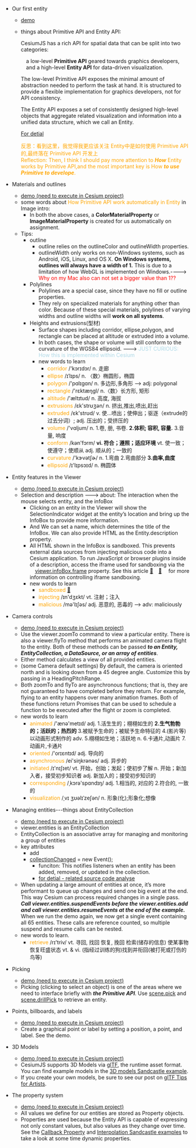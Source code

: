 - Our first entity
  - [demo](../demo/entities.html)
  - things about Primitive API and Entity API:

    CesiumJS has a rich API for spatial data that can be split into two categories:

    &emsp;a low-level **Primitive API** geared towards graphics developers,<br/>
    &emsp;and a high-level **Entity API** for data-driven visualization.

    The low-level Primitive API exposes the minimal amount of abstraction needed to perform the task at hand. It is structured to provide a flexible implementation for graphics developers, not for API consistency.

    The Entity API exposes a set of consistently designed high-level objects that aggregate related visualization and information into a unified data structure, which we call an Entity.

    [For detial](https://cesium.com/learn/cesiumjs-learn/cesiumjs-creating-entities/)

    <font color=orange>反思：看到这里，我觉得我更应该关注 Entity中是如何使用 Primitive API 的,最终落在 Primitive API 开发上</font><br/>
    <font color=orange>Reflection: Then, I think I should pay more attention to ***How*** Entity works by Primitive API,and the most important key is How ***to use Primitive to develope***. </font>

- Materials and outlines
  - [demo (need to execute in Cesium project)](../demo/shapes_and_volumes.html)
  - some words about <font color=orange>How Primitive API work automatically in Entity</font> in Image intro:
    - In both the above cases, a **ColorMaterialProperty** or **ImageMaterialProperty** is created for us automatically on assignment.
  - Tips:
    - outline
      - outline relies on the outlineColor and outlineWidth properties.
      - outlineWidth only works on non-Windows systems, such as Android, iOS, Linux, and OS X. **On Windows systems, outlines will always have a width of 1.** This is due to a limitation of how WebGL is implemented on Windows.----> <font color=red>Why on my Mac also can not set a bigger value than 1??</font>
    - Polylines
      - Polylines are a special case, since they have no fill or outline properties.
      - They rely on specialized materials for anything other than color. Because of these special materials, polylines of varying widths and outline widths will **work on all systems**.
    - Heights and extrusions(型材)
      - Surface shapes including corridor, ellipse,polygon, and rectangle can be placed at altitude or extruded into a volume.
      - In both cases, the shape or volume will still conform to the curvature of the WGS84 ellipsoid. ---> <font color=lightblue>JUST CURIOUS: How this is implemented within Cesium </font>
      - new words to learn
        - <font color=orange>corridor</font> /'kɔrɪdɔr/ n. 走廊
        - <font color=orange>ellipse</font> /ɪˈlɪps/ n. 〈数〉椭圆形，椭圆
        - <font color=orange>polygon</font> /'pɑlɪɡɑn/ n. 多边形,多角形 --> adj: polygonal
        - <font color=orange>rectangle</font> /'rɛktæŋɡl/ n.〈数〉长方形, 矩形
        - <font color=orange>altitude</font> /'æltɪtud/ n. 高度, 海拔
        - <font color=orange>extrusions</font> /ɛk'strʊʒən/ n. 挤出,推出,喷出,赶出
        - <font color=orange>extruded</font> /ɛk'strʊd/ v. 使…喷出；使伸出；驱逐（extrude的过去分词）; adj. 压出的；受挤压的
        - <font color=orange>volume</font> /'vɑljum/ n. 1.卷, 册, 书卷.  **2.体积; 容积, 容量.**  3.音量, 响度
        - <font color=orange>conform</font> /kən'fɔrm/ **vi. 符合；遵照；适应环境**   vt. 使一致；使遵守；使顺从   adj. 顺从的；一致的
        - <font color=orange>curvature</font> /'kɝvətʃɚ/ n. 1.弯曲  2.弯曲部分  **3.曲率,曲度**
        - <font color=orange>ellipsoid</font> /ɪ'lɪpsɔɪd/ n. 椭圆体


- Entity features in the Viewer
  - [demo (need to execute in Cesium project)](../demo/Entity_features_in_the_Viewer.html)
  - Selection and description ---> about: The interaction when the mouse selects entity, and the infoBox
    - Clicking on an entity in the Viewer will show the SelectionIndicator widget at the entity’s location and bring up the InfoBox to provide more information.
    - And We can set a name, which determines the title of the InfoBox. We can also provide HTML as the Entity.description property.
    - All HTML shown in the InfoBox is sandboxed. This prevents external data sources from injecting malicious code into a Cesium application. To run JavaScript or browser plugins inside of a description, access the iframe used for sandboxing via the &emsp;[viewer.infoBox.frame](https://cesium.com/learn/cesiumjs/ref-doc/Viewer.html?classFilter=view) property. See this article [:link:](https://www.html5rocks.com/en/tutorials/security/sandboxed-iframes/)&emsp;[:pencil:](related_article/sandboxed-iframes.md)&emsp; for more information on controlling iframe sandboxing.
    - new words to learn
      - <font color=orange>sandboxed</font> [:link:](https://en.wikipedia.org/wiki/Sandbox_(computer_security))
      - <font color=orange>injecting</font> /ɪn'dʒɛkt/ vt. 注射；注入
      - <font color=orange>malicious</font> /mə'lɪʃəs/ adj. 恶意的, 恶毒的 --> adv: maliciously


- Camera controls
  - [demo (need to execute in Cesium project)](../demo/Camera_controls.html)
  - Use the viewer.zoomTo command to view a particular entity. There is also a viewer.flyTo method that performs an animated camera flight to the entity. Both of these methods can be passed ***to an Entity, EntityCollection, a DataSource, or an array of entities***.
  - Either method calculates a view of all provided entities.
  - (some Camera default settings) By default, the camera is oriented north and is looking down from a 45 degree angle. Customize this by passing in a HeadingPitchRange.
  - Both zoomTo and flyTo are asynchronous functions; that is, they are not guaranteed to have completed before they return. For example, flying to an entity happens over many animation frames. Both of these functions return Promises that can be used to schedule a function to be executed after the flight or zoom is completed.
  - new words to learn
      - <font color=orange>animated</font> /'ænə'metɪd/ adj. 1.活生生的；栩栩如生的  **2.生气勃勃的；活跃的；热烈的**  3.被赋予生命的；被赋予生命特征的   4.(影片等)以动画形式制作的   adv. 5.栩栩如生地；活跃地  n. 6.卡通片,动画片  7.动画片,卡通片
      - <font color=orange>oriented</font> /'orɪɛntɪd/ adj. 导向的
      - <font color=orange>asynchronous</font> /ei'siŋkrənəs/ adj. 异步的
      - <font color=orange>initiated</font> /ɪ'nɪʃɪet/ vt. 开始，创始；发起；使初步了解  n. 开始；新加入者，接受初步知识者  adj. 新加入的；接受初步知识的
      - <font color=orange>corresponding</font> /ˌkɔrə'spɑndɪŋ/ adj. 1.相当的, 对应的  2.符合的, 一致的
      - <font color=orange>visualization</font> /ˌvɪ ʒʊəlɪˈzeʃən/ n. 形象(化);形象化;想像


- Managing entities---things about EntityCollection
  - [demo (need to execute in Cesium project)](../demo/Camera_controls.html)
  - viewer.entities is an EntityCollection
  - EntityCollection is an associative array for managing and monitoring a group of entities
  - key attributes
    - add
    - [collectionChanged](https://cesium.com/learn/cesiumjs/ref-doc/EntityCollection.html#getOrCreateEntity) = new Event();
      - funciton: This notifies listeners when an entity has been added, removed, or updated in the collection.
      - [for detial - related source code analyse](../../cesium_miniature/about_sourceCode/EntityCollection.collectionChanged.md)
  - When updating a large amount of entities at once, it’s more performant to queue up changes and send one big event at the end. This way Cesium can process required changes in a single pass. ***Call viewer.entities.suspendEvents before the viewer.entities.add and call viewer.entities.resumeEvents at the end of the example.*** When we run the demo again, we now get a single event containing all 65 entities. These calls are reference counted, so multiple suspend and resume calls can be nested.
  - new words to learn.
    - <font color=orange>retrieve</font> /rɪ'triv/ vt. 寻回, 找回  恢复, 挽回   检索(储存的信息)  使某事物恢复旺盛状态   vt. & vi. (指经过训练的狗)找到并衔回(被打死或打伤的鸟等)


- Picking
  - [demo (need to execute in Cesium project)](../demo/Picking.html)
  - Picking (clicking to select an object) is one of the areas where we need to interface briefly with ***the Primitive API***. Use [scene.pick](https://cesium.com/learn/cesiumjs/ref-doc/Scene.html?classFilter=Scene#pick) and [scene.drillPick](https://cesium.com/learn/cesiumjs/ref-doc/Scene.html?classFilter=Scene#drillPick) to retrieve an entity.


- Points, billboards, and labels
  - [demo (need to execute in Cesium project)](../demo/Points_billboards_and_labels.html)
  - Create a graphical point or label by setting a position, a point, and label. See the demo.


- 3D Models
  - [demo (need to execute in Cesium project)](../demo/3D_Models.html)
  - CesiumJS supports 3D Models via [glTF](https://github.com/KhronosGroup/glTF), the runtime asset format. You can find example models in the [3D models Sandcastle example](https://sandcastle.cesium.com/?src=3D%20Models.html).
  - If you create your own models, be sure to see our post on [glTF Tips for Artists](https://cesium.com/blog/2014/12/15/gltf-tips-for-artists/).


- The property system
  - [demo (need to execute in Cesium project)](../demo/The_property_system.html)
  - All values we define for our entities are stored as Property objects.
  - Properties are used because the Entity API is capable of expressing not only constant values, but also values as they change over time. See the [Callback Property](https://sandcastle.cesium.com/?src=Callback%20Property.html) and [Interpolation Sandcastle examples](https://sandcastle.cesium.com/?src=Interpolation.html) to take a look at some time dynamic properties.



